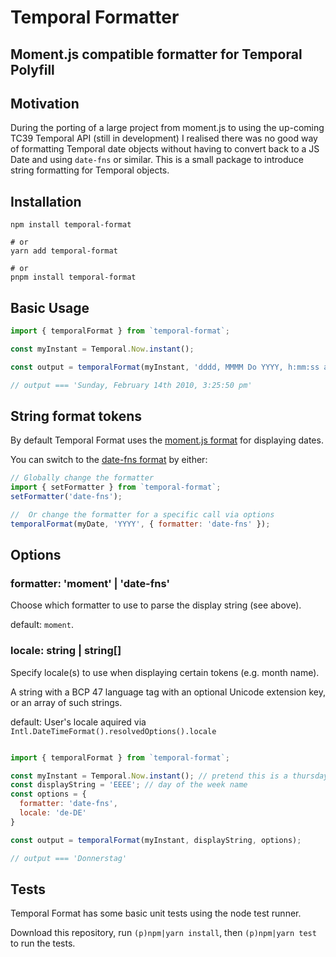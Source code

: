 # Temporal Formatter

## Moment.js compatible formatter for Temporal Polyfill

## Motivation

During the porting of a large project from moment.js to using the up-coming TC39 Temporal API (still in development) I realised there was no good way of formatting Temporal date objects without having to convert back to a JS Date and using `date-fns` or similar.  This is a small package to introduce string formatting for Temporal objects.

## Installation

```shell
npm install temporal-format

# or
yarn add temporal-format

# or
pnpm install temporal-format
```

## Basic Usage

```js
import { temporalFormat } from `temporal-format`;

const myInstant = Temporal.Now.instant();

const output = temporalFormat(myInstant, 'dddd, MMMM Do YYYY, h:mm:ss a');

// output === 'Sunday, February 14th 2010, 3:25:50 pm'
```

## String format tokens

By default Temporal Format uses the [moment.js format](https://momentjs.com/docs/#/displaying/format/) for displaying dates.

You can switch to the [date-fns format](https://date-fns.org/v3.3.1/docs/format) by either:
```js
// Globally change the formatter
import { setFormatter } from `temporal-format`;
setFormatter('date-fns');

//  Or change the formatter for a specific call via options
temporalFormat(myDate, 'YYYY', { formatter: 'date-fns' });
```

## Options

### formatter: 'moment' | 'date-fns'
Choose which formatter to use to parse the display string (see above).

default: `moment`.

### locale: string | string[]
Specify locale(s) to use when displaying certain tokens (e.g. month name).

A string with a BCP 47 language tag with an optional Unicode extension key, or an array of such strings.

default: User's locale aquired via `Intl.DateTimeFormat().resolvedOptions().locale`


```js

import { temporalFormat } from `temporal-format`;

const myInstant = Temporal.Now.instant(); // pretend this is a thursday.
const displayString = 'EEEE'; // day of the week name
const options = {
  formatter: 'date-fns',
  locale: 'de-DE'
}

const output = temporalFormat(myInstant, displayString, options);

// output === 'Donnerstag'
```

## Tests

Temporal Format has some basic unit tests using the node test runner.

Download this repository, run `(p)npm|yarn install`, then `(p)npm|yarn test` to run the tests.

